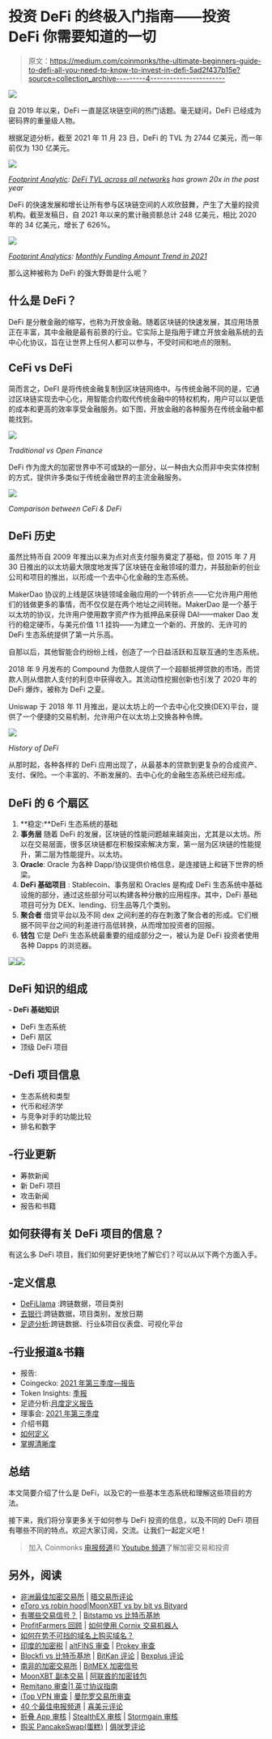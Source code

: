 # 投资 DeFi 的终极入门指南——投资 DeFi 你需要知道的一切

> 原文：<https://medium.com/coinmonks/the-ultimate-beginners-guide-to-defi-all-you-need-to-know-to-invest-in-defi-5ad2f437b15e?source=collection_archive---------4----------------------->

![](img/adfaf0e3d2f017202d0555181a363a47.png)

自 2019 年以来，DeFi 一直是区块链空间的热门话题。毫无疑问，DeFi 已经成为密码界的重量级人物。

根据足迹分析，截至 2021 年 11 月 23 日，DeFi 的 TVL 为 2744 亿美元，而一年前仅为 130 亿美元。

![](img/a64fe17de01ea568b1e5cde02df4ee73.png)

[*Footprint Analytic*](https://www.footprint.network/)*:* [*DeFi TVL across all networks*](https://www.footprint.network/guest/chart/tvl-of-all-networks-fp-f5e4540e-244c-4753-9a1b-deec47cd0296?channel=u-DBc983) *has grown 20x in the past year*

DeFi 的快速发展和增长让所有参与区块链空间的人欢欣鼓舞，产生了大量的投资机构。截至发稿日，自 2021 年以来的累计融资额总计 248 亿美元，相比 2020 年的 34 亿美元，增长了 626%。

![](img/adfd30c91c30938f099e9eb4af426018.png)

[*Footprint Analytics*](https://www.footprint.network/)*:* [*Monthly Funding Amount Trend in 2021*](https://www.footprint.network/guest/dashboard/fundraising-dashboard-fp-07fc83bf-b438-4ca6-973d-d608e76e4818?channel=u-DBc983)

那么这种被称为 DeFi 的强大野兽是什么呢？

## **什么是 DeFi？**

DeFi 是分散金融的缩写，也称为开放金融。随着区块链的快速发展，其应用场景正在丰富，其中金融是最有前景的行业。它实际上是指用于建立开放金融系统的去中心化协议，旨在让世界上任何人都可以参与，不受时间和地点的限制。

## **CeFi vs DeFi**

简而言之，DeFI 是将传统金融复制到区块链网络中。与传统金融不同的是，它通过区块链实现去中心化，用智能合约取代传统金融中的特权机构，用户可以以更低的成本和更高的效率享受金融服务。如下图，开放金融的各种服务在传统金融中都能找到。

![](img/8f489b3ac351e99c7e016217ae99af56.png)

*Traditional vs Open Finance*

DeFi 作为庞大的加密世界中不可或缺的一部分，以一种由大众而非中央实体控制的方式，提供许多类似于传统金融世界的主流金融服务。

![](img/2f838b26fbed4313b0945f139f1d15a8.png)

*Comparison between CeFi & DeFi*

## **DeFi 历史**

虽然比特币自 2009 年推出以来为点对点支付服务奠定了基础，但 2015 年 7 月 30 日推出的以太坊最大限度地发挥了区块链在金融领域的潜力，并鼓励新的创业公司和项目的推出，以形成一个去中心化金融的生态系统。

MakerDao 协议的上线是区块链领域金融应用的一个转折点——它允许用户用他们的钱做更多的事情，而不仅仅是在两个地址之间转账。MakerDao 是一个基于以太坊的协议，允许用户使用数字资产作为抵押品来获得 DAI——maker Dao 发行的稳定硬币，与美元价值 1:1 挂钩——为建立一个新的、开放的、无许可的 DeFi 生态系统提供了第一片乐高。

自那以后，其他智能合约纷纷上线，创造了一个日益活跃和互联互通的生态系统。

2018 年 9 月发布的 Compound 为借款人提供了一个超额抵押贷款的市场，而贷款人则从借款人支付的利息中获得收入。其流动性挖掘创新也引发了 2020 年的 DeFi 爆炸，被称为 DeFi 之夏。

Uniswap 于 2018 年 11 月推出，是以太坊上的一个去中心化交换(DEX)平台，提供了一个便捷的交易机制，允许用户在以太坊上交换各种令牌。

![](img/f879b2e8f950af4892d6776f4735557f.png)

*History of DeFi*

从那时起，各种各样的 DeFi 应用出现了，从最基本的贷款到更复杂的合成资产、支付、保险。一个丰富的、不断发展的、去中心化的金融生态系统已经形成。

## **DeFi 的 6 个扇区**

1.  **稳定:**DeFi 生态系统的基础
2.  **事务层**
    随着 DeFi 的发展，区块链的性能问题越来越突出，尤其是以太坊。所以在交易层面，很多区块链都在积极探索解决方案，第一层为区块链的性能提升，第二层为性能提升。以太坊。
3.  **Oracle**:
    Oracle 为各种 Dapp/协议提供价格信息，是连接链上和链下世界的桥梁。
4.  **DeFi 基础项目** :
    Stablecoin、事务层和 Oracles 是构成 DeFi 生态系统中基础设施的部分，通过这些部分可以构建各种分散的应用程序。其中，DeFi 基础项目可分为 DEX、lending、衍生品等几个类别。
5.  **聚合者**
    借贷平台以及不同 dex 之间利差的存在刺激了聚合者的形成。它们根据不同平台之间的利差进行高低转换，从而增加投资者的回报。
6.  **钱包**
    它是 DeFi 生态系统最重要的组成部分之一，被认为是 DeFi 投资者使用各种 Dapps 的浏览器。

![](img/647a8033e8e368aa31a27c595c4459c5.png)![](img/3faf3b064388da5e2de551f672174d9e.png)

## **DeFi 知识的组成**

**- DeFi 基础知识**

*   DeFi 生态系统
*   DeFi 扇区
*   顶级 DeFi 项目

## **-Defi 项目信息**

*   生态系统和类型
*   代币和经济学
*   与竞争对手的功能比较
*   排名和数字

## **-行业更新**

*   筹款新闻
*   新 DeFi 项目
*   攻击新闻
*   报告和书籍

## 如何获得有关 DeFi 项目的信息？

有这么多 DeFi 项目，我们如何更好更快地了解它们？可以从以下两个方面入手。

## **-定义信息**

*   [DeFiLlama](https://defillama.com/home) :跨链数据，项目类别
*   [去银行](https://debank.com/projects):跨链数据，项目类别，发放日期
*   [足迹分析](https://www.footprint.network/):跨链数据、行业&项目仪表盘、可视化平台

## **-行业报道&书籍**

*   报告:
*   Coingecko: [2021 年第三季度—报告](https://www.coingecko.com/buzz/q3-2021-quarterly-cryptocurrency-report)
*   Token Insights: [季报](https://tokeninsight.com/report/2871)
*   足迹分析:[月度定义报告](https://www.footprint.network/article/footprint-monthly-report-whos-new-in-the-crypto-market-competition-in-october-fp-6182492c-a7a51500-1e346edb)
*   理事会: [2021 年第三季度](https://consensys.net/reports/web3-report-q3-2021/#DeFi-Economy)
*   介绍书籍
*   [如何定义](https://landing.coingecko.com/how-to-defi/)
*   [掌握清晰度](https://assets.website-files.com/606f63778ec4311dc9930f20/608833906677c51f2f4daf9f_Mastering%20DeFi.pdf)

## **总结**

本文简要介绍了什么是 DeFi，以及它的一些基本生态系统和理解这些项目的方法。

接下来，我们将分享更多关于如何参与 DeFi 投资的信息，以及不同的 DeFi 项目有哪些不同的特点。欢迎大家订阅，交流。让我们一起定义吧！

> 加入 Coinmonks [电报频道](https://t.me/coincodecap)和 [Youtube 频道](https://www.youtube.com/c/coinmonks/videos)了解加密交易和投资

## 另外，阅读

*   [非洲最佳加密交易所](https://blog.coincodecap.com/crypto-exchange-africa) | [晤交易所评论](https://blog.coincodecap.com/hoo-exchange-review)
*   [eToro vs robin hood](https://blog.coincodecap.com/etoro-robinhood)|[MoonXBT vs by bit vs Bityard](https://blog.coincodecap.com/bybit-bityard-moonxbt)
*   [有哪些交易信号？](https://blog.coincodecap.com/trading-signal) | [Bitstamp vs 比特币基地](https://blog.coincodecap.com/bitstamp-coinbase)
*   [ProfitFarmers 回顾](https://blog.coincodecap.com/profitfarmers-review) | [如何使用 Cornix 交易机器人](https://blog.coincodecap.com/cornix-trading-bot)
*   [如何在势不可挡的域名上购买域名？](https://blog.coincodecap.com/buy-domain-on-unstoppable-domains)
*   [印度的加密税](https://blog.coincodecap.com/crypto-tax-india) | [altFINS 审查](https://blog.coincodecap.com/altfins-review) | [Prokey 审查](/coinmonks/prokey-review-26611173c13c)
*   [Blockfi vs 比特币基地](https://blog.coincodecap.com/blockfi-vs-coinbase) | [BitKan 评论](https://blog.coincodecap.com/bitkan-review) | [Bexplus 评论](https://blog.coincodecap.com/bexplus-review)
*   [南非的加密交易所](https://blog.coincodecap.com/crypto-exchanges-in-south-africa) | [BitMEX 加密信号](https://blog.coincodecap.com/bitmex-crypto-signals)
*   [MoonXBT 副本交易](https://blog.coincodecap.com/moonxbt-copy-trading) | [阿联酋的加密钱包](https://blog.coincodecap.com/crypto-wallets-in-uae)
*   [Remitano 审查](https://blog.coincodecap.com/remitano-review)|[1 英寸协议指南](https://blog.coincodecap.com/1inch)
*   [iTop VPN 审查](https://blog.coincodecap.com/itop-vpn-review) | [曼陀罗交易所审查](https://blog.coincodecap.com/mandala-exchange-review)
*   [40 个最佳电报频道](https://blog.coincodecap.com/best-telegram-channels) | [喜美元评论](https://blog.coincodecap.com/hi-dollar-review)
*   [折叠 App 审核](https://blog.coincodecap.com/fold-app-review) | [StealthEX 审核](/coinmonks/stealthex-review-396c67309988) | [Stormgain 审核](https://blog.coincodecap.com/stormgain-review)
*   [购买 PancakeSwap(蛋糕)](https://blog.coincodecap.com/buy-pancakeswap) | [俱吠罗评论](/coinmonks/coinswitch-kuber-review-1a8dc5c7a739)